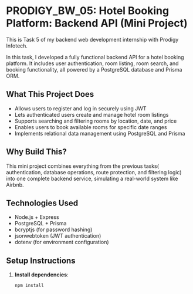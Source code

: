 # PRODIGY_BW_05: Hotel Booking Platform: Backend API (Mini Project)

This is Task 5 of my backend web development internship with Prodigy Infotech.

In this task, I developed a fully functional backend API for a hotel booking platform. It includes user authentication, room listing, room search, and booking functionality, all powered by a PostgreSQL database and Prisma ORM.

## What This Project Does

- Allows users to register and log in securely using JWT
- Lets authenticated users create and manage hotel room listings
- Supports searching and filtering rooms by location, date, and price
- Enables users to book available rooms for specific date ranges
- Implements relational data management using PostgreSQL and Prisma

## Why Build This?

This mini project combines everything from the previous tasks( authentication, database operations, route protection, and filtering logic) into one complete backend service, simulating a real-world system like Airbnb.

## Technologies Used

- Node.js + Express
- PostgreSQL + Prisma
- bcryptjs (for password hashing)
- jsonwebtoken (JWT authentication)
- dotenv (for environment configuration)

## Setup Instructions

1. **Install dependencies**:
   ```bash
   npm install
